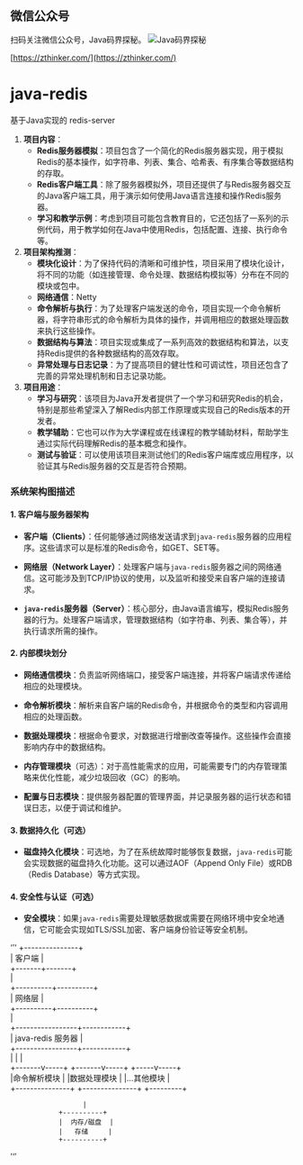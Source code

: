 ## 微信公众号

扫码关注微信公众号，Java码界探秘。
![Java码界探秘](http://www.images.mdan.top/qrcode_for_gh_1e2587cc42b1_258_1587996055777.jpg)

[https://zthinker.com/](https://zthinker.com/)

# java-redis
基于Java实现的 redis-server

1.  **项目内容**：
    *   **Redis服务器模拟**：项目包含了一个简化的Redis服务器实现，用于模拟Redis的基本操作，如字符串、列表、集合、哈希表、有序集合等数据结构的存取。
    *   **Redis客户端工具**：除了服务器模拟外，项目还提供了与Redis服务器交互的Java客户端工具，用于演示如何使用Java语言连接和操作Redis服务器。
    *   **学习和教学示例**：考虑到项目可能包含教育目的，它还包括了一系列的示例代码，用于教学如何在Java中使用Redis，包括配置、连接、执行命令等。
2.  **项目架构推测**：
    *   **模块化设计**：为了保持代码的清晰和可维护性，项目采用了模块化设计，将不同的功能（如连接管理、命令处理、数据结构模拟等）分布在不同的模块或包中。
    *   **网络通信**：Netty
    *   **命令解析与执行**：为了处理客户端发送的命令，项目实现一个命令解析器，将字符串形式的命令解析为具体的操作，并调用相应的数据处理函数来执行这些操作。
    *   **数据结构与算法**：项目实现或集成了一系列高效的数据结构和算法，以支持Redis提供的各种数据结构的高效存取。
    *   **异常处理与日志记录**：为了提高项目的健壮性和可调试性，项目还包含了完善的异常处理机制和日志记录功能。
3.  **项目用途**：
    *   **学习与研究**：该项目为Java开发者提供了一个学习和研究Redis的机会，特别是那些希望深入了解Redis内部工作原理或实现自己的Redis版本的开发者。
    *   **教学辅助**：它也可以作为大学课程或在线课程的教学辅助材料，帮助学生通过实际代码理解Redis的基本概念和操作。
    *   **测试与验证**：可以使用该项目来测试他们的Redis客户端库或应用程序，以验证其与Redis服务器的交互是否符合预期。



### 系统架构图描述

#### 1\. 客户端与服务器架构

*   **客户端（Clients）**：任何能够通过网络发送请求到`java-redis`服务器的应用程序。这些请求可以是标准的Redis命令，如GET、SET等。
    
*   **网络层（Network Layer）**：处理客户端与`java-redis`服务器之间的网络通信。这可能涉及到TCP/IP协议的使用，以及监听和接受来自客户端的连接请求。
    
*   **`java-redis`服务器（Server）**：核心部分，由Java语言编写，模拟Redis服务器的行为。处理客户端请求，管理数据结构（如字符串、列表、集合等），并执行请求所需的操作。
    

#### 2\. 内部模块划分

*   **网络通信模块**：负责监听网络端口，接受客户端连接，并将客户端请求传递给相应的处理模块。
    
*   **命令解析模块**：解析来自客户端的Redis命令，并根据命令的类型和内容调用相应的处理函数。
    
*   **数据处理模块**：根据命令要求，对数据进行增删改查等操作。这些操作会直接影响内存中的数据结构。
    
*   **内存管理模块**（可选）：对于高性能需求的应用，可能需要专门的内存管理策略来优化性能，减少垃圾回收（GC）的影响。
    
*   **配置与日志模块**：提供服务器配置的管理界面，并记录服务器的运行状态和错误日志，以便于调试和维护。
    

#### 3\. 数据持久化（可选）

*   **磁盘持久化模块**：可选地，为了在系统故障时能够恢复数据，`java-redis`可能会实现数据的磁盘持久化功能。这可以通过AOF（Append Only File）或RDB（Redis Database）等方式实现。

#### 4\. 安全性与认证（可选）

*   **安全模块**：如果`java-redis`需要处理敏感数据或需要在网络环境中安全地通信，它可能会实现如TLS/SSL加密、客户端身份验证等安全机制。

‘’‘
                       +---------------+  
                       |   客户端      |  
                       +-------+-------+  
                               |  
                    +----------+----------+  
                    |     网络层         |  
                    +----------+----------+  
                                |  
                +-----------------+------------+  
                |   java-redis 服务器         |  
                +-----------------+------------+  
                  |                 |         |  
          +-------v-----+   +-------v-----+   +-----v-----+  
          |命令解析模块 |   |数据处理模块 |   |...其他模块 |  
          +---------------+   +---------------+   +---------+  
  
                      |  
                +----------+  
                |  内存/磁盘  |  
                |   存储     |  
                +----------+
’‘’
